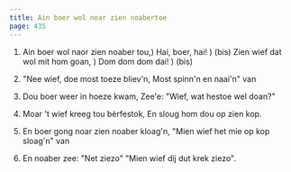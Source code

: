```yaml
---
title: Ain boer wol noar zien noabertoe
page: 435
---  
```


1. Ain boer wol naor zien noaber tou,)
Hai, boer, hai! ) (bis)
Zien wief dat wol mit hom goan, )
Dom dom dom dai! ) (bis)

2. "Nee wief, doe most toeze bliev'n,
Most spinn'n en naai'n" van

3. Dou boer weer in hoeze kwam,
Zee'e: "Wief, wat hestoe wel doan?"

4. Moar 't wief kreeg tou bèrfestok,
En sloug hom dou op zien kop.

5. En boer gong noar zien noaber kloag'n,
"Mien wief het mie op kop sloag'n" van

6. En noaber zee: "Net ziezo"
"Mien wief dij dut krek ziezo".